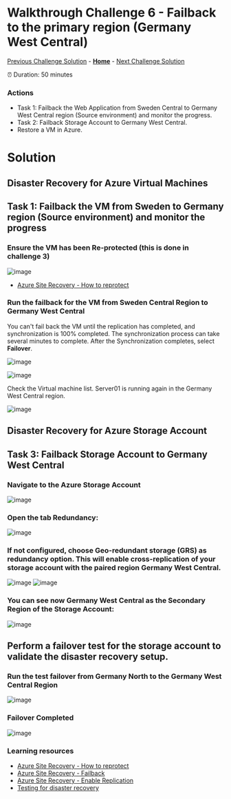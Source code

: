 # Walkthrough Challenge 6 - Failback to the primary region (Germany West Central)

[Previous Challenge Solution](../challenge-05/solution-05.md) - **[Home](../../Readme.md)** - [Next Challenge Solution](../challenge-07/solution-07.md)

⏰ Duration: 50 minutes


### Actions
* Task 1: Failback the Web Application from Sweden Central to Germany West Central region (Source environment) and monitor the progress.
* Task 2: Failback Storage Account to Germany West Central.
* Restore a VM in Azure.

# Solution

## Disaster Recovery for Azure Virtual Machines

## Task 1: Failback the VM from Sweden to Germany region (Source environment) and monitor the progress

### Ensure the VM has been  Re-protected (this is done in challenge 3)
![image](./img/01.png)

* [Azure Site Recovery - How to reprotect](https://learn.microsoft.com/en-us/azure/site-recovery/azure-to-azure-how-to-reprotect)

### Run the failback for the VM from Sweden Central Region to Germany West Central
You can't fail back the VM until the replication has completed, and synchronization is 100% completed. The synchronization process can take several minutes to complete.
After the Synchronization completes, select **Failover**.

![image](./img/mh-ch-screenshot-27.png)

![image](./img/mh-ch-screenshot-28.png)

Check the Virtual machine list. Server01 is running again in the Germany West Central region.

![image](./img/mh-ch-screenshot-29.png)

## Disaster Recovery for Azure Storage Account

## Task 3: Failback Storage Account to Germany West Central

### Navigate to the **Azure Storage Account**
![image](./img/17.png)

### Open the tab **Redundancy**:
![image](./img/18.png)

### If not configured, choose Geo-redundant storage (GRS) as redundancy option. This will enable cross-replication of your storage account with the paired region Germany West Central. 
![image](./img/13.png)
![image](./img/14.png)

### You can see now Germany West Central as the Secondary Region of the Storage Account:
![image](./img/15.png)

## Perform a failover test for the storage account to validate the disaster recovery setup.

### Run the test failover from Germany North to the Germany West Central Region
![image](./img/19.png)

### Failover Completed
![image](./img/23.png)

### Learning resources
* [Azure Site Recovery - How to reprotect](https://learn.microsoft.com/en-us/azure/site-recovery/azure-to-azure-how-to-reprotect)
* [Azure Site Recovery - Failback](https://learn.microsoft.com/en-us/azure/site-recovery/azure-to-azure-tutorial-failback)
* [Azure Site Recovery - Enable Replication](https://learn.microsoft.com/en-us/azure/site-recovery/azure-to-azure-tutorial-enable-replication)
* [Testing for disaster recovery](https://learn.microsoft.com/en-us/azure/site-recovery/site-recovery-test-failover-to-azure)

